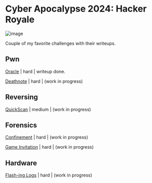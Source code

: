 # Cyber Apocalypse 2024: Hacker Royale

![image](https://github.com/respawnRW/writeups/assets/163560495/423e808d-cf38-448a-b643-e825bcc67591)

Couple of my favorite challenges with their writeups.

## Pwn

[Oracle](pwn/oracle/README.md) | hard | writeup done.

[Deathnote](pwn/deathnote/README.md) | hard | (work in progress)

## Reversing

[QuickScan](rev/quickscan/README.md) | medium | (work in progress)

## Forensics

[Confinement](frns/confinement/README.md) | hard | (work in progress)

[Game Invitation](frns/gameinv/README.md) | hard | (work in progress)


## Hardware

[Flash-ing Logs](hw/flashing/README.md) | hard | (work in progress)

